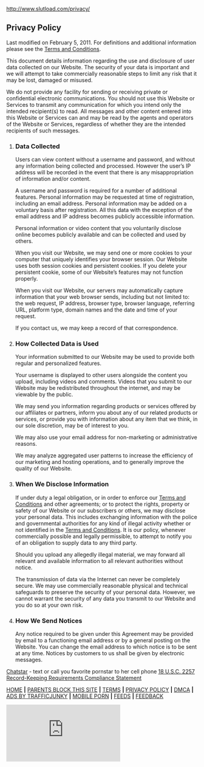 http://www.slutload.com/privacy/

**Privacy Policy**
------------------

Last modified on February 5, 2011.
For definitions and additional information please see the [Terms and Conditions](/terms/).

This document details information regarding the use and disclosure of user data collected on our Website. The security of your data is important and we will attempt to take commercially reasonable steps to limit any risk that it may be lost, damaged or misused.

We do not provide any facility for sending or receiving private or confidential electronic communications. You should not use this Website or Services to transmit any communication for which you intend only the intended recipient(s) to read. All messages and other content entered into this Website or Services can and may be read by the agents and operators of the Website or Services, regardless of whether they are the intended recipients of such messages.

1.  ### Data Collected

    Users can view content without a username and password, and without any information being collected and processed. However the user’s IP address will be recorded in the event that there is any misappropriation of information and/or content.

    A username and password is required for a number of additional features. Personal information may be requested at time of registration, including an email address. Personal information may be added on a voluntary basis after registration. All this data with the exception of the email address and IP address becomes publicly accessible information.

    Personal information or video content that you voluntarily disclose online becomes publicly available and can be collected and used by others.

    When you visit our Website, we may send one or more cookies to your computer that uniquely identifies your browser session. Our Website uses both session cookies and persistent cookies. If you delete your persistent cookie, some of our Website’s features may not function properly.

    When you visit our Website, our servers may automatically capture information that your web browser sends, including but not limited to: the web request, IP address, browser type, browser language, referring URL, platform type, domain names and the date and time of your request.

    If you contact us, we may keep a record of that correspondence.

2.  ### How Collected Data is Used

    Your information submitted to our Website may be used to provide both regular and personalized features.

    Your username is displayed to other users alongside the content you upload, including videos and comments. Videos that you submit to our Website may be redistributed throughout the internet, and may be viewable by the public.

    We may send you information regarding products or services offered by our affiliates or partners, inform you about any of our related products or services, or provide you with information about any item that we think, in our sole discretion, may be of interest to you.

    We may also use your email address for non-marketing or administrative reasons.

    We may analyze aggregated user patterns to increase the efficiency of our marketing and hosting operations, and to generally improve the quality of our Website.

3.  ### When We Disclose Information

    If under duty a legal obligation, or in order to enforce our [Terms and Conditions](/terms/) and other agreements; or to protect the rights, property or safety of our Website or our subscribers or others, we may disclose your personal data. This includes exchanging information with the police and governmental authorities for any kind of illegal activity whether or not identified in the [Terms and Conditions](/terms/). It is our policy, whenever commercially possible and legally permissible, to attempt to notify you of an obligation to supply data to any third party.

    Should you upload any allegedly illegal material, we may forward all relevant and available information to all relevant authorities without notice.

    The transmission of data via the Internet can never be completely secure. We may use commercially reasonable physical and technical safeguards to preserve the security of your personal data. However, we cannot warrant the security of any data you transmit to our Website and you do so at your own risk.

4.  ### How We Send Notices

    Any notice required to be given under this Agreement may be provided by email to a functioning email address or by a general posting on the Website. You can change the email address to which notice is to be sent at any time. Notices by customers to us shall be given by electronic messages.

[Chatstar](http://www.chatstar.com/) - text or call you favorite pornstar to her cell phone
[18 U.S.C. 2257 Record-Keeping Requirements Compliance Statement](/2257/)

[HOME](/) **|** [PARENTS BLOCK THIS SITE](http://parentalcontrolbar.com/) **|** [TERMS](/terms/) **|** [PRIVACY POLICY](/privacy/) **|** [DMCA](/dmca/) **|** [ADS BY TRAFFICJUNKY](http://marketplace.trafficjunky.net/) **|** [MOBILE PORN](//mobile.slutload.com/) **|** [FEEDS](/feeds/) **|** [FEEDBACK](https://www.surveymonkey.com/s/2J69NH7)

[![](http://mad2.brandreachsys.com/www/delivery/avw.php?zoneid=441&n=a32ecfa5)](http://mad2.brandreachsys.com/www/delivery/ck.php?n=a32ecfa5&cb=6G1f4d6s5g1d4s64G46sd)
